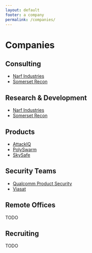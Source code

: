 ```yaml
---
layout: default
footer: a company
permalink: /companies/
---
```


# Companies

## Consulting

* [Narf Industries](https://narfindustries.com)
* [Somerset Recon](https://www.somersetrecon.com/)

## Research & Development

* [Narf Industries](https://narfindustries.com)
* [Somerset Recon](https://www.somersetrecon.com/)

## Products

* [AttackIQ](https://www.attackiq.com/)
* [PolySwarm](https://polyswarm.io/)
* [SkySafe](https://www.skysafe.io/)

## Security Teams

* [Qualcomm Product Security](https://www.qualcomm.com/company/product-security)
* [Viasat](https://www.viasat.com/)

## Remote Offices

TODO

## Recruiting

TODO
